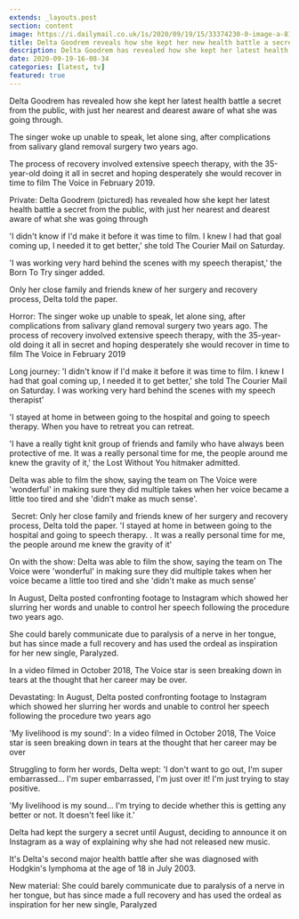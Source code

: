 ```yaml
---
extends: _layouts.post
section: content
image: https://i.dailymail.co.uk/1s/2020/09/19/15/33374230-0-image-a-81_1600527265265.jpg 
title: Delta Goodrem reveals how she kept her new health battle a secret 
description: Delta Goodrem has revealed how she kept her latest health battle a secret from the public, with just her nearest and dearest aware of what she was going through. 
date: 2020-09-19-16-08-34 
categories: [latest, tv] 
featured: true 
--- 
```

Delta Goodrem has revealed how she kept her latest health battle a secret from the public, with just her nearest and dearest aware of what she was going through.

The singer woke up unable to speak, let alone sing, after complications from salivary gland removal surgery two years ago. 

The process of recovery involved extensive speech therapy, with the 35-year-old doing it all in secret and hoping desperately she would recover in time to film The Voice in February 2019. 

Private: Delta Goodrem (pictured) has revealed how she kept her latest health battle a secret from the public, with just her nearest and dearest aware of what she was going through

'I didn't know if I'd make it before it was time to film. I knew I had that goal coming up, I needed it to get better,' she told The Courier Mail on Saturday. 

'I was working very hard behind the scenes with my speech therapist,' the Born To Try singer added. 

Only her close family and friends knew of her surgery and recovery process, Delta told the paper. 

Horror: The singer woke up unable to speak, let alone sing, after complications from salivary gland removal surgery two years ago. The process of recovery involved extensive speech therapy, with the 35-year-old doing it all in secret and hoping desperately she would recover in time to film The Voice in February 2019

Long journey: 'I didn't know if I'd make it before it was time to film. I knew I had that goal coming up, I needed it to get better,' she told The Courier Mail on Saturday. I was working very hard behind the scenes with my speech therapist'

'I stayed at home in between going to the hospital and going to speech therapy. When you have to retreat you can retreat. 

'I have a really tight knit group of friends and family who have always been protective of me. It was a really personal time for me, the people around me knew the gravity of it,' the Lost Without You hitmaker admitted. 

Delta was able to film the show, saying the team on The Voice were 'wonderful' in making sure they did multiple takes when her voice became a little too tired and she 'didn't make as much sense'. 

 Secret: Only her close family and friends knew of her surgery and recovery process, Delta told the paper. 'I stayed at home in between going to the hospital and going to speech therapy. . It was a really personal time for me, the people around me knew the gravity of it' 

On with the show: Delta was able to film the show, saying the team on The Voice were 'wonderful' in making sure they did multiple takes when her voice became a little too tired and she 'didn't make as much sense'

In August, Delta posted confronting footage to Instagram which showed her slurring her words and unable to control her speech following the procedure two years ago.

She could barely communicate due to paralysis of a nerve in her tongue, but has since made a full recovery and has used the ordeal as inspiration for her new single, Paralyzed.

In a video filmed in October 2018, The Voice star is seen breaking down in tears at the thought that her career may be over. 

Devastating: In August, Delta posted confronting footage to Instagram which showed her slurring her words and unable to control her speech following the procedure two years ago

'My livelihood is my sound': In a video filmed in October 2018, The Voice star is seen breaking down in tears at the thought that her career may be over

Struggling to form her words, Delta wept: 'I don't want to go out, I'm super embarrassed... I'm super embarrassed, I'm just over it! I'm just trying to stay positive.

'My livelihood is my sound... I'm trying to decide whether this is getting any better or not. It doesn't feel like it.' 

Delta had kept the surgery a secret until August, deciding to announce it on Instagram as a way of explaining why she had not released new music. 

It's Delta's second major health battle after she was diagnosed with Hodgkin's lymphoma at the age of 18 in July 2003.  

New material: She could barely communicate due to paralysis of a nerve in her tongue, but has since made a full recovery and has used the ordeal as inspiration for her new single, Paralyzed

